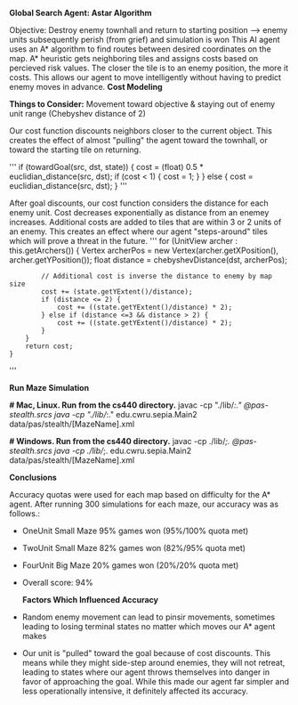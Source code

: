 **Global Search Agent: Astar Algorithm**

Objective: Destroy enemy townhall and return to starting position --> enemy units subsequently perish (from grief) and simulation is won
This AI agent uses an A* algorithm to find routes between desired coordinates on the map.
A* heuristic gets neighboring tiles and assigns costs based on percieved risk values. The closer the tile is to an enemy position, the more it costs. This allows our agent to move intelligently without having to predict enemy moves in advance.
  **Cost Modeling**
  
  **Things to Consider:** Movement toward objective & staying out of enemy unit range (Chebyshev distance of 2)
  
  Our cost function discounts neighbors closer to the current object. This creates the effect of almost "pulling" the agent toward the townhall, or toward the starting tile on returning.
  
  '''
   if (towardGoal(src, dst, state)) {
             cost = (float) 0.5 * euclidian_distance(src, dst);
             if (cost < 1) {
                 cost = 1;
             }
    } else {
            cost = euclidian_distance(src, dst);
    }
   '''
  
  After goal discounts, our cost function considers the distance for each enemy unit. Cost decreases exponentially as distance from an enemey increases.
  Additional costs are added to tiles that are within 3 or 2 units of an enemy. This creates an effect where our agent "steps-around" tiles which will prove a threat in the future.
  '''
   for (UnitView archer : this.getArchers()) {
            Vertex archerPos = new Vertex(archer.getXPosition(), archer.getYPosition());
            float distance = chebyshevDistance(dst, archerPos);
            
            // Additional cost is inverse the distance to enemy by map size
            cost += (state.getYExtent()/distance);
            if (distance <= 2) {
                cost += ((state.getYExtent()/distance) * 2);
            } else if (distance <=3 && distance > 2) {
                cost += ((state.getYExtent()/distance) * 2);
            }
        }
        return cost;
    }
  '''

  

**Run Maze Simulation**

  **# Mac, Linux. Run from the cs440 directory.**
  javac -cp "./lib/*:." @pas-stealth.srcs
  java -cp "./lib/*:." edu.cwru.sepia.Main2 data/pas/stealth/[MazeName].xml
  
  **# Windows. Run from the cs440 directory.**
  javac -cp ./lib/*;. @pas-stealth.srcs
  java -cp ./lib/*;. edu.cwru.sepia.Main2 data/pas/stealth/[MazeName].xml
  

**Conclusions**

Accuracy quotas were used for each map based on difficulty for the A* agent. After running 300 simulations for each maze, our accuracy was as follows.:
- OneUnit Small Maze 95% games won (95%/100% quota met)
- TwoUnit Small Maze 82% games won (82%/95% quota met)
- FourUnit Big Maze 20% games won (20%/20% quota met)
- Overall score: 94%

  **Factors Which Influenced Accuracy**
 
-   Random enemy movement can lead to pinsir movements, sometimes leading to losing terminal states no matter which moves our A* agent makes
-   Our unit is "pulled" toward the goal because of cost discounts. This means while they might side-step around enemies, they will not retreat, leading to states where our agent throws themselves into danger in favor of approaching the goal. While this made our agent far simpler and less operationally intensive, it definitely affected its accuracy.
